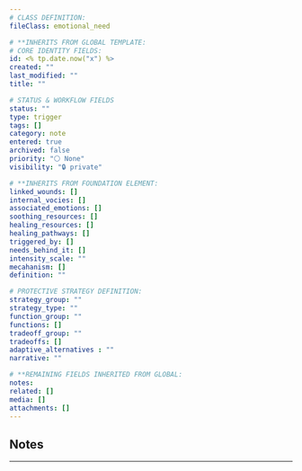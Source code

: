 ```yaml
---
# CLASS DEFINITION:
fileClass: emotional_need

# **INHERITS FROM GLOBAL TEMPLATE:
# CORE IDENTITY FIELDS:
id: <% tp.date.now("x") %>
created: ""
last_modified: ""
title: ""

# STATUS & WORKFLOW FIELDS
status: ""
type: trigger
tags: []
category: note
entered: true
archived: false
priority: "⚪ None"
visibility: "🔒 private"

# **INHERITS FROM FOUNDATION ELEMENT:
linked_wounds: []
internal_vocies: []
associated_emotions: []
soothing_resources: []
healing_resources: []
healing_pathways: []
triggered_by: []
needs_behind_it: []
intensity_scale: ""
mecahanism: []
definition: ""

# PROTECTIVE STRATEGY DEFINITION:
strategy_group: ""
strategy_type: ""
function_group: ""
functions: []
tradeoff_group: ""
tradeoffs: []
adaptive_alternatives : ""
narrative: ""

# **REMAINING FIELDS INHERITED FROM GLOBAL:
notes: 
related: []
media: []
attachments: []
---
```


## Notes
---


